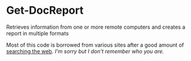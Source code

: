 # Get-DocReport
Retrieves information from one or more remote computers and creates a report in multiple formats

Most of this code is borrowed from various sites after a good amount of [searching the web](https://duckduckgo.com). *I'm sorry but I don't remember who you are.*
